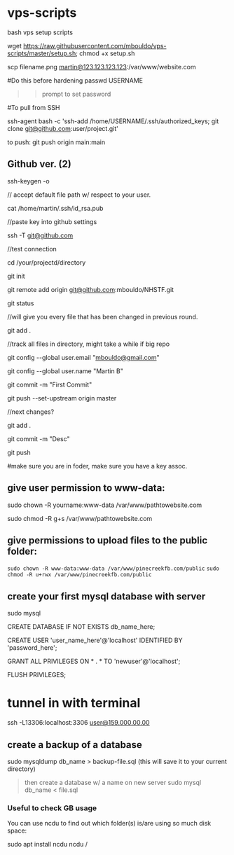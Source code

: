 # vps-scripts
bash vps setup scripts

wget https://raw.githubusercontent.com/mbouldo/vps-scripts/master/setup.sh; chmod +x setup.sh

 scp filename.png martin@123.123.123.123:/var/www/website.com

#Do this before hardening
passwd USERNAME
>> prompt to set password

#To pull from SSH

ssh-agent bash -c 'ssh-add /home/USERNAME/.ssh/authorized_keys; git clone git@github.com:user/project.git'

to push:
git push origin main:main

## Github ver. (2)
ssh-keygen -o 

// accept default file path w/ respect to your user.

cat /home/martin/.ssh/id_rsa.pub

//paste key into github settings

ssh -T git@github.com

//test connection

cd /your/projectd/directory

git init

git remote add origin git@github.com:mbouldo/NHSTF.git

git status

//will give you every file that has been changed in previous round.

git add .

//track all files in directory, might take a while if big repo

git config --global user.email "mbouldo@gmail.com"

git config --global user.name "Martin B"

git commit -m "First Commit"

git push --set-upstream origin master

//next changes?

git add .

git commit -m "Desc"

git push




#make sure you are in foder, make sure you have a key assoc.


## give user permission to www-data:


sudo chown -R yourname:www-data /var/www/pathtowebsite.com

sudo chmod -R g+s /var/www/pathtowebsite.com

## give permissions to upload files to the public folder:
```sudo chown -R www-data:www-data /var/www/pinecreekfb.com/public```
```sudo chmod -R u+rwx /var/www/pinecreekfb.com/public```


## create your first mysql database with server
sudo mysql

CREATE DATABASE IF NOT EXISTS db_name_here;

CREATE USER 'user_name_here'@'localhost' IDENTIFIED BY 'password_here';

GRANT ALL PRIVILEGES ON * . * TO 'newuser'@'localhost';

FLUSH PRIVILEGES;

# tunnel in with terminal

ssh -L13306:localhost:3306 user@159.000.00.00
 
## create a backup of a database
sudo mysqldump db_name > backup-file.sql
(this will save it to your current directory)

> then create a database w/ a name on new server
 sudo mysql db_name < file.sql

### Useful to check GB usage
You can use ncdu to find out which folder(s) is/are using so much disk space:

sudo apt install ncdu
ncdu /

